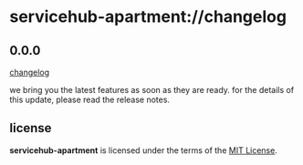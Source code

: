 # servicehub-apartment://changelog

## 0.0.0

[changelog]()

we bring you the latest features as soon as they are ready. 
for the details of this update, please read the release notes.

## license
__servicehub-apartment__ is licensed under the terms of the [MIT License](https://github.com/revaturecloud/servicehub-apartment/blob/master/LICENSE).
